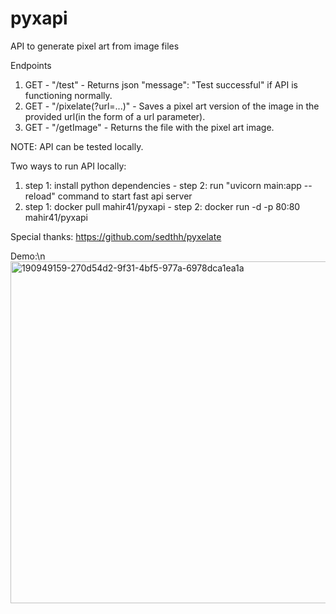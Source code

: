 # pyxapi
API to generate pixel art from image files

Endpoints
1) GET - "/test" - Returns json "message": "Test successful" if API is functioning normally.
2) GET - "/pixelate(?url=...)" - Saves a pixel art version of the image in the provided url(in the form of a url parameter).
3) GET - "/getImage" - Returns the file with the pixel art image.

NOTE: API can be tested locally.

Two ways to run API locally: 
1) step 1: install python dependencies  - step 2: run "uvicorn main:app --reload" command to start fast api server
2) step 1: docker pull mahir41/pyxapi - step 2: docker run -d -p 80:80 mahir41/pyxapi

Special thanks: https://github.com/sedthh/pyxelate 

Demo:\n
<img width="547" alt="190949159-270d54d2-9f31-4bf5-977a-6978dca1ea1a" src="https://github.com/mahir-41/pyxapi/assets/28959987/71530f91-b091-4c04-a9b4-b024d2390053">

